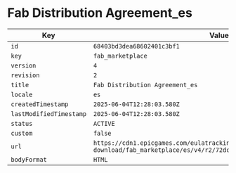 # Fab Distribution Agreement_es

| Key | Value |
| --- | ----- |
| `id` | `68403bd3dea68602401c3bf1` |
| `key` | `fab_marketplace` |
| `version` | `4` |
| `revision` | `2` |
| `title` | `Fab Distribution Agreement_es` |
| `locale` | `es` |
| `createdTimestamp` | `2025-06-04T12:28:03.580Z` |
| `lastModifiedTimestamp` | `2025-06-04T12:28:03.580Z` |
| `status` | `ACTIVE` |
| `custom` | `false` |
| `url` | `https://cdn1.epicgames.com/eulatracking-download/fab_marketplace/es/v4/r2/72dcc168a1390f9ffeb74a34d98d61e4.pdf` |
| `bodyFormat` | `HTML` |
